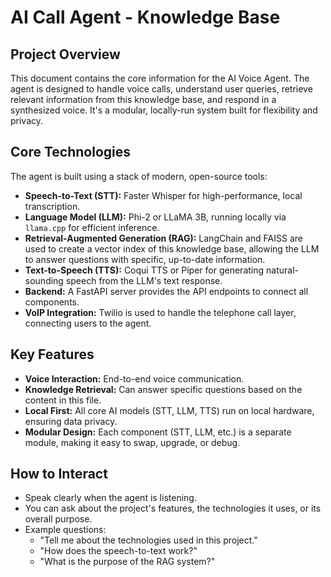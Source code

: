 # AI Call Agent - Knowledge Base

## Project Overview
This document contains the core information for the AI Voice Agent. The agent is designed to handle voice calls, understand user queries, retrieve relevant information from this knowledge base, and respond in a synthesized voice. It's a modular, locally-run system built for flexibility and privacy.

## Core Technologies
The agent is built using a stack of modern, open-source tools:
- **Speech-to-Text (STT):** Faster Whisper for high-performance, local transcription.
- **Language Model (LLM):** Phi-2 or LLaMA 3B, running locally via `llama.cpp` for efficient inference.
- **Retrieval-Augmented Generation (RAG):** LangChain and FAISS are used to create a vector index of this knowledge base, allowing the LLM to answer questions with specific, up-to-date information.
- **Text-to-Speech (TTS):** Coqui TTS or Piper for generating natural-sounding speech from the LLM's text response.
- **Backend:** A FastAPI server provides the API endpoints to connect all components.
- **VoIP Integration:** Twilio is used to handle the telephone call layer, connecting users to the agent.

## Key Features
- **Voice Interaction:** End-to-end voice communication.
- **Knowledge Retrieval:** Can answer specific questions based on the content in this file.
- **Local First:** All core AI models (STT, LLM, TTS) run on local hardware, ensuring data privacy.
- **Modular Design:** Each component (STT, LLM, etc.) is a separate module, making it easy to swap, upgrade, or debug.

## How to Interact
- Speak clearly when the agent is listening.
- You can ask about the project's features, the technologies it uses, or its overall purpose.
- Example questions:
  - "Tell me about the technologies used in this project."
  - "How does the speech-to-text work?"
  - "What is the purpose of the RAG system?"
